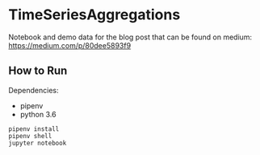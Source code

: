 # TimeSeriesAggregations

Notebook and demo data for the blog post that can be found on medium: https://medium.com/p/80dee5893f9

## How to Run

Dependencies:
- pipenv 
- python 3.6

```
pipenv install
pipenv shell
jupyter notebook
```


